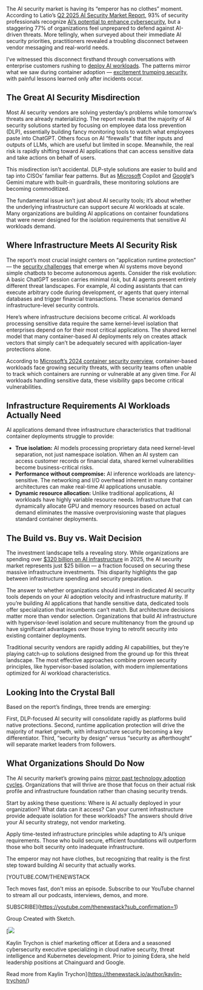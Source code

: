 The AI security market is having its “emperor has no clothes” moment. According to Latio’s [Q2 2025 AI Security Market Report](https://pulse.latio.tech/p/2025-latio-ai-security-report), 93% of security professionals recognize [AI’s potential to enhance cybersecurity](https://thenewstack.io/navigating-the-turbulent-waters-of-ai-security/), but a staggering 77% of organizations feel unprepared to defend against AI-driven threats. More tellingly, when surveyed about their immediate AI security priorities, practitioners revealed a troubling disconnect between vendor messaging and real-world needs.

I’ve witnessed this disconnect firsthand through conversations with enterprise customers rushing to [deploy AI workloads](https://thenewstack.io/developers-are-embracing-ai-to-streamline-threat-detection-and-stay-ahead/). The patterns mirror what we saw during container adoption — [excitement trumping security](https://thenewstack.io/ai-is-changing-cybersecurity-fast-and-most-analysts-arent-ready/), with painful lessons learned only after incidents occur.

## The Great AI Security Misdirection

Most AI security vendors are solving yesterday’s problems while tomorrow’s threats are already materializing. The report reveals that the majority of AI security solutions started by focusing on employee data loss prevention (DLP), essentially building fancy monitoring tools to watch what employees paste into ChatGPT. Others focus on AI “firewalls” that filter inputs and outputs of LLMs, which are useful but limited in scope. Meanwhile, the real risk is rapidly shifting toward AI applications that can access sensitive data and take actions on behalf of users.

This misdirection isn’t accidental. DLP-style solutions are easier to build and tap into CISOs’ familiar fear patterns. But as [Microsoft](https://news.microsoft.com/?utm_content=inline+mention) Copilot and [Google](https://cloud.google.com/?utm_content=inline+mention)‘s Gemini mature with built-in guardrails, these monitoring solutions are becoming commoditized.

The fundamental issue isn’t just about AI security tools; it’s about whether the underlying infrastructure can support secure AI workloads at scale. Many organizations are building AI applications on container foundations that were never designed for the isolation requirements that sensitive AI workloads demand.

## Where Infrastructure Meets AI Security Risk

The report’s most crucial insight centers on “application runtime protection” — the [security challenges](https://thenewstack.io/ai-agents-are-a-security-ticking-time-bomb/) that emerge when AI systems move beyond simple chatbots to become autonomous agents. Consider the risk evolution: A basic ChatGPT session carries minimal risk, but AI agents present entirely different threat landscapes. For example, AI coding assistants that can execute arbitrary code during development, or agents that query internal databases and trigger financial transactions. These scenarios demand infrastructure-level security controls.

Here’s where infrastructure decisions become critical. AI workloads processing sensitive data require the same kernel-level isolation that enterprises depend on for their most critical applications. The shared kernel model that many container-based AI deployments rely on creates attack vectors that simply can’t be adequately secured with application-layer protections alone.

According to [Microsoft’s 2024 container security overview](https://techcommunity.microsoft.com/blog/microsoftdefendercloudblog/new-innovations-in-container-security-with-unified-visibility-investigations-and/4298593), container-based workloads face growing security threats, with security teams often unable to track which containers are running or vulnerable at any given time. For AI workloads handling sensitive data, these visibility gaps become critical vulnerabilities.

## Infrastructure Requirements AI Workloads Actually Need

AI applications demand three infrastructure characteristics that traditional container deployments struggle to provide:

* **True isolation:** AI models processing proprietary data need kernel-level separation, not just namespace isolation. When an AI system can access customer records or financial data, shared kernel vulnerabilities become business-critical risks.
* **Performance without compromise:** AI inference workloads are latency-sensitive. The networking and I/O overhead inherent in many container architectures can make real-time AI applications unusable.
* **Dynamic resource allocation:** Unlike traditional applications, AI workloads have highly variable resource needs. Infrastructure that can dynamically allocate GPU and memory resources based on actual demand eliminates the massive overprovisioning waste that plagues standard container deployments.

## The Build vs. Buy vs. Wait Decision

The investment landscape tells a revealing story. While organizations are spending over [$320 billion on AI infrastructure](https://www.cnbc.com/2025/02/08/tech-megacaps-to-spend-more-than-300-billion-in-2025-to-win-in-ai.html) in 2025, the AI security market represents just $25 billion — a fraction focused on securing these massive infrastructure investments. This disparity highlights the gap between infrastructure spending and security preparation.

The answer to whether organizations should invest in dedicated AI security tools depends on your AI adoption velocity and infrastructure maturity. If you’re building AI applications that handle sensitive data, dedicated tools offer specialization that incumbents can’t match. But architecture decisions matter more than vendor selection. Organizations that build AI infrastructure with hypervisor-level isolation and secure multitenancy from the ground up have significant advantages over those trying to retrofit security into existing container deployments.

Traditional security vendors are rapidly adding AI capabilities, but they’re playing catch-up to solutions designed from the ground up for this threat landscape. The most effective approaches combine proven security principles, like hypervisor-based isolation, with modern implementations optimized for AI workload characteristics.

## Looking Into the Crystal Ball

Based on the report’s findings, three trends are emerging:

First, DLP-focused AI security will consolidate rapidly as platforms build native protections. Second, runtime application protection will drive the majority of market growth, with infrastructure security becoming a key differentiator. Third, “security by design” versus “security as afterthought” will separate market leaders from followers.

## What Organizations Should Do Now

The AI security market’s growing pains [mirror past technology adoption cycles](https://thenewstack.io/future-proofing-ai-repeating-mistakes-or-learning-from-the-past/). Organizations that will thrive are those that focus on their actual risk profile and infrastructure foundation rather than chasing security trends.

Start by asking these questions: Where is AI actually deployed in your organization? What data can it access? Can your current infrastructure provide adequate isolation for these workloads? The answers should drive your AI security strategy, not vendor marketing.

Apply time-tested infrastructure principles while adapting to AI’s unique requirements. Those who build secure, efficient foundations will outperform those who bolt security onto inadequate infrastructure.

The emperor may not have clothes, but recognizing that reality is the first step toward building AI security that actually works.

[YOUTUBE.COM/THENEWSTACK

Tech moves fast, don't miss an episode. Subscribe to our YouTube
channel to stream all our podcasts, interviews, demos, and more.

SUBSCRIBE](https://youtube.com/thenewstack?sub_confirmation=1)

Group
Created with Sketch.

[![](https://thenewstack.io/wp-content/uploads/2025/06/3cbe6c56-cropped-297f9c4a-kaylin-trychon-600x600.jpg)

Kaylin Trychon is chief marketing officer at Edera and a seasoned cybersecurity executive specializing in cloud native security, threat intelligence and Kubernetes development. Prior to joining Edera, she held leadership positions at Chainguard and Google.

Read more from Kaylin Trychon](https://thenewstack.io/author/kaylin-trychon/)